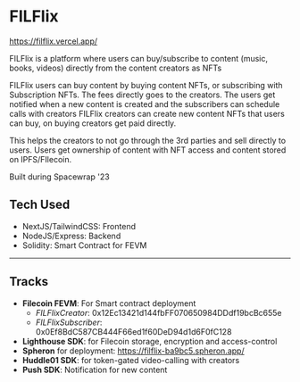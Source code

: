 # FILFlix

https://filflix.vercel.app/

FILFlix is a platform where users can buy/subscribe to content (music, books, videos) directly from the content creators as NFTs

FILFlix users can buy content by buying content NFTs, or subscribing with Subscription NFTs. The fees directly goes to the creators. The users get notified when a new content is created and the subscribers can schedule calls with creators
FILFlix creators can create new content NFTs that users can buy, on buying creators get paid directly.

This helps the creators to not go through the 3rd parties and sell directly to users. Users get ownership of content with NFT access and content stored on IPFS/FIlecoin.

Built during Spacewrap '23

## Tech Used

- NextJS/TailwindCSS: Frontend
- NodeJS/Express: Backend
- Solidity: Smart Contract for FEVM

---

## Tracks

- **Filecoin FEVM**: For Smart contract deployment
  - _FILFlixCreator_: 0x12Ec13421d144fbFF070650984DDdf19bcBc655e
  - _FILFlixSubscriber_: 0x0Ef8BdC587CB444F66ed1f60DeD94d1d6F0fC128
- **Lighthouse SDK**: for Filecoin storage, encryption and access-control
- **Spheron** for deployment: https://filflix-ba9bc5.spheron.app/
- **Huddle01 SDK**: for token-gated video-calling with creators
- **Push SDK**: Notification for new content
